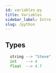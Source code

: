 ```yaml
---
id: variables-py
title: Variables
sidebar_label: Intro
slug: /python
---
```


## Types
```python
  string --> "Steve"
  int    --> 4
  float  --> 4.7
```
